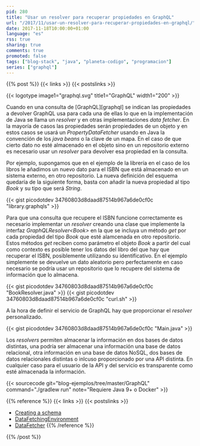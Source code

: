 ```yaml
---
pid: 280
title: "Usar un resolver para recuperar propiedades en GraphQL"
url: "/2017/11/usar-un-resolver-para-recuperar-propiedades-en-graphql/"
date: 2017-11-18T10:00:00+01:00
language: "es"
rss: true
sharing: true
comments: true
promoted: false
tags: ["blog-stack", "java", "planeta-codigo", "programacion"]
series: ["graphql"]
---
```


{{% post %}}
{{< links >}}
{{< postslinks >}}

{{< logotype image1="graphql.svg" title1="GraphQL" width1="200" >}}

Cuando en una consulta de [GraphQL][graphql] se indican las propiedades a devolver GraphQL usa para cada una de ellas lo que en la implementación de Java se llama un _resolver_ y en otras implementaciones _data fetcher_. En la mayoría de casos las propiedades serán propiedades de un objeto y en estos casos se usará un _PropertyDataFetcher_ usando en Java la convención de los _java beans_ o la clave de un mapa. En el caso de que cierto dato no esté almacenado en el objeto sino en un repositorio externo es necesario usar un _resolver_ para devolver esa propiedad en la consulta.

Por ejemplo, supongamos que en el ejemplo de la librería en el caso de los libros le añadimos un nuevo dato para el ISBN que está almacenado en un sistema externo, en otro repositorio. La nueva definición del esquema quedaría de la siguiente forma, basta con añadir la nueva propiedad al tipo _Book_ y su tipo que será _String_.

{{< gist picodotdev 34760803d8daad87514b967a6de0cf0c "library.graphqls" >}}

Para que una consulta que recupere el ISBN funcione correctamente es necesario implementar un _resolver_ creando una clase que implemente la interfaz _GraphQLResolver\<Book\>_ en la que se incluya un método _get_ por cada propiedad del tipo _Book_ que esté alamcenada en otro repositorio. Estos métodos _get_ reciben como parámetro el objeto _Book_ a partir del cual como contexto es posible tener los datos del libro del que hay que recuperar el ISBN, posiblemente utilizando su identificativo. En el ejemplo simplemente se devuelve un dato aleatorio pero perfectamente en caso necesario se podría usar un repositorio que lo recupere del sistema de información que lo almacena.

{{< gist picodotdev 34760803d8daad87514b967a6de0cf0c "BookResolver.java" >}}
{{< gist picodotdev 34760803d8daad87514b967a6de0cf0c "curl.sh" >}}

A la hora de definir el servicio de GraphQL hay que proporcionar el _resolver_ personalizado.

{{< gist picodotdev 34760803d8daad87514b967a6de0cf0c "Main.java" >}}

Los _resolvers_ permiten almacenar la información en dos bases de datos distintas, una podría ser almacenar una información una base de datos relacional, otra información en una base de datos NoSQL, dos bases de datos relacionales distintas o inlcuso proporcionado por una API distinta. En cualquier caso para el usuario de la API y del servicio es transparente como esté almacenada la información.

{{< sourcecode git="blog-ejemplos/tree/master/GraphQL" command="./gradlew run" note="Requiere Java 9+ o Docker" >}}

{{% reference %}}
{{< links >}}
{{< postslinks >}}
* [Creating a schema](https://graphql-java.readthedocs.io/en/v5/schema.html)
* [DataFetchingEnvironment](https://github.com/graphql-java/graphql-java/blob/master/src/main/java/graphql/schema/DataFetchingEnvironment.java)
* [DataFetcher](https://github.com/graphql-java/graphql-java/blob/master/src/main/java/graphql/schema/DataFetcher.java)
{{% /reference %}}

{{% /post %}}
